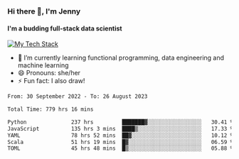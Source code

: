 ### Hi there 👋, I'm Jenny
#### I'm a budding full-stack data scientist

<a href="TechStack">
  <img align="center" src="https://github-readme-tech-stack.vercel.app/api/cards?align=center&titleAlign=center&showBorder=false&lineCount=1&theme=rose_pine&hideBg=true&line1=python,python,auto;scala,scala,auto;databricks,databricks,auto;apachespark,spark,auto;" alt="My Tech Stack" />
</a>

- 🌱 I’m currently learning functional programming, data engineering and machine learning 
- 😄 Pronouns: she/her 
- ⚡ Fun fact: I also draw! 

<!--START_SECTION:waka-->

```txt
From: 30 September 2022 - To: 26 August 2023

Total Time: 779 hrs 16 mins

Python              237 hrs         ███████▓░░░░░░░░░░░░░░░░░   30.41 %
JavaScript          135 hrs 3 mins  ████▒░░░░░░░░░░░░░░░░░░░░   17.33 %
YAML                78 hrs 52 mins  ██▓░░░░░░░░░░░░░░░░░░░░░░   10.12 %
Scala               51 hrs 19 mins  █▓░░░░░░░░░░░░░░░░░░░░░░░   06.59 %
TOML                45 hrs 48 mins  █▒░░░░░░░░░░░░░░░░░░░░░░░   05.88 %
```

<!--END_SECTION:waka-->
